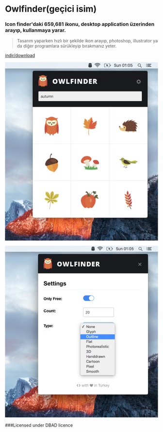 # Owlfinder(geçici isim)

### Icon finder'daki  659,681 ikonu, desktop application üzerinden arayıp, kullanmaya yarar.

> Tasarım yaparken hızlı bir şekilde ikon arayıp, photoshop, illustrator ya da diğer programlara sürükleyip bırakmanız yeter.



[indir/download](https://github.com/arifcakiroglu/owlfinder/releases/tag/v0.1.0-alpha)

![screenshot-1](screenshot-1.png)

![screenshot-2](screenshot-2.png)



###Licensed under DBAD licence
